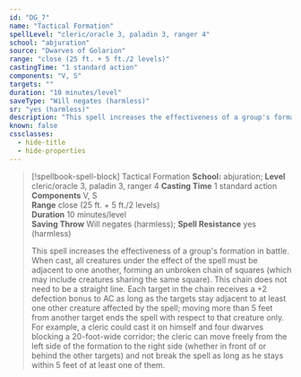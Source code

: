 ```yaml
---
id: "DG_7"
name: "Tactical Formation"
spellLevel: "cleric/oracle 3, paladin 3, ranger 4"
school: "abjuration"
source: "Dwarves of Golarion"
range: "close (25 ft. + 5 ft./2 levels)"
castingTime: "1 standard action"
components: "V, S"
targets: ""
duration: "10 minutes/level"
saveType: "Will negates (harmless)"
sr: "yes (harmless)"
description: "This spell increases the effectiveness of a group's formation in battle. When cast, all creatures under the effect of the spell must be adjacent to one another, forming an unbroken chain of squares (which may include creatures sharing the same square). This chain does not need to be a straight line. Each target in the chain receives a +2 defection bonus to AC as long as the targets stay adjacent to at least one other creature affected by the spell; moving more than 5 feet from another target ends the spell with respect to that creature only. For example, a cleric could cast it on himself and four dwarves blocking a 20-foot-wide corridor; the cleric can move freely from the left side of the formation to the right side (whether in front of or behind the other targets) and not break the spell as long as he stays within 5 feet of at least one of them."
known: false
cssclasses:
  - hide-title
  - hide-properties
---
```


> [!spellbook-spell-block] Tactical Formation
> **School:** abjuration; **Level** cleric/oracle 3, paladin 3, ranger 4
> **Casting Time** 1 standard action  
> **Components** V, S  
> **Range** close (25 ft. + 5 ft./2 levels)  
> **Duration** 10 minutes/level  
> **Saving Throw** Will negates (harmless); **Spell Resistance** yes (harmless)
> 
> This spell increases the effectiveness of a group's formation in battle. When cast, all creatures under the effect of the spell must be adjacent to one another, forming an unbroken chain of squares (which may include creatures sharing the same square). This chain does not need to be a straight line. Each target in the chain receives a +2 defection bonus to AC as long as the targets stay adjacent to at least one other creature affected by the spell; moving more than 5 feet from another target ends the spell with respect to that creature only. For example, a cleric could cast it on himself and four dwarves blocking a 20-foot-wide corridor; the cleric can move freely from the left side of the formation to the right side (whether in front of or behind the other targets) and not break the spell as long as he stays within 5 feet of at least one of them.
